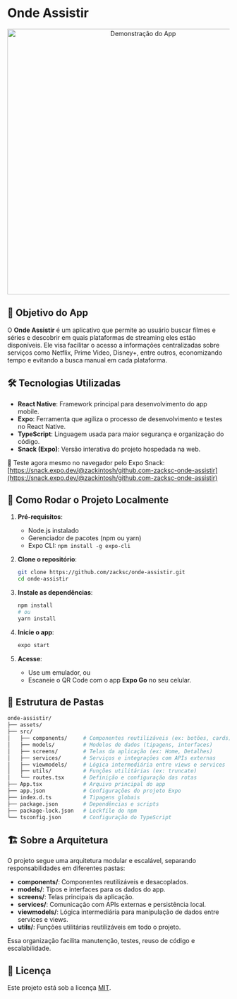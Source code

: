 # Onde Assistir

<p align="center">
  <img src="./assets/demoTelas.gif" alt="Demonstração do App" width="600"/>
</p>

## 🎯 Objetivo do App

O **Onde Assistir** é um aplicativo que permite ao usuário buscar filmes e séries e descobrir em quais plataformas de streaming eles estão disponíveis. Ele visa facilitar o acesso a informações centralizadas sobre serviços como Netflix, Prime Video, Disney+, entre outros, economizando tempo e evitando a busca manual em cada plataforma.

## 🛠️ Tecnologias Utilizadas

- **React Native**: Framework principal para desenvolvimento do app mobile.
- **Expo**: Ferramenta que agiliza o processo de desenvolvimento e testes no React Native.
- **TypeScript**: Linguagem usada para maior segurança e organização do código.
- **Snack (Expo)**: Versão interativa do projeto hospedada na web.

🔗 Teste agora mesmo no navegador pelo Expo Snack:  
[https://snack.expo.dev/@zackintosh/github.com-zacksc-onde-assistir](https://snack.expo.dev/@zackintosh/github.com-zacksc-onde-assistir)

## 🚀 Como Rodar o Projeto Localmente

1. **Pré-requisitos**:

   - Node.js instalado
   - Gerenciador de pacotes (npm ou yarn)
   - Expo CLI: `npm install -g expo-cli`

2. **Clone o repositório**:

   ```bash
   git clone https://github.com/zacksc/onde-assistir.git
   cd onde-assistir
   ```

3. **Instale as dependências**:

   ```bash
   npm install
   # ou
   yarn install
   ```

4. **Inicie o app**:

   ```bash
   expo start
   ```

5. **Acesse**:
   - Use um emulador, ou
   - Escaneie o QR Code com o app **Expo Go** no seu celular.

## 📁 Estrutura de Pastas

```bash
onde-assistir/
├── assets/
├── src/
│   ├── components/     # Componentes reutilizáveis (ex: botões, cards)
│   ├── models/         # Modelos de dados (tipagens, interfaces)
│   ├── screens/        # Telas da aplicação (ex: Home, Detalhes)
│   ├── services/       # Serviços e integrações com APIs externas
│   ├── viewmodels/     # Lógica intermediária entre views e services
│   ├── utils/          # Funções utilitárias (ex: truncate)
│   └── routes.tsx      # Definição e configuração das rotas
├── App.tsx             # Arquivo principal do app
├── app.json            # Configurações do projeto Expo
├── index.d.ts          # Tipagens globais
├── package.json        # Dependências e scripts
├── package-lock.json   # Lockfile do npm
└── tsconfig.json       # Configuração do TypeScript
```

## 🏗️ Sobre a Arquitetura

O projeto segue uma arquitetura modular e escalável, separando responsabilidades em diferentes pastas:

- **components/**: Componentes reutilizáveis e desacoplados.
- **models/**: Tipos e interfaces para os dados do app.
- **screens/**: Telas principais da aplicação.
- **services/**: Comunicação com APIs externas e persistência local.
- **viewmodels/**: Lógica intermediária para manipulação de dados entre services e views.
- **utils/**: Funções utilitárias reutilizáveis em todo o projeto.

Essa organização facilita manutenção, testes, reuso de código e escalabilidade.

## 📄 Licença

Este projeto está sob a licença [MIT](LICENSE).
